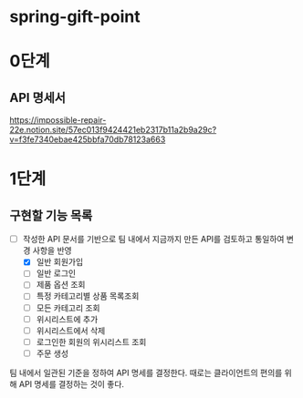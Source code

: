 # spring-gift-point

# 0단계

## API 명세서
https://impossible-repair-22e.notion.site/57ec013f9424421eb2317b11a2b9a29c?v=f3fe7340ebae425bbfa70db78123a663

# 1단계

## 구현할 기능 목록
- [ ] 작성한 API 문서를 기반으로 팀 내에서 지금까지 만든 API를 검토하고 통일하여 변경 사항을 반영
  - [x] 일반 회원가입
  - [ ] 일반 로그인
  - [ ] 제품 옵션 조회
  - [ ] 특정 카테고리별 상품 목록조회
  - [ ] 모든 카테고리 조회
  - [ ] 위시리스트에 추가
  - [ ] 위시리스트에서 삭제
  - [ ] 로그인한 회원의 위시리스트 조회
  - [ ] 주문 생성

팀 내에서 일관된 기준을 정하여 API 명세를 결정한다.
때로는 클라이언트의 편의를 위해 API 명세를 결정하는 것이 좋다.
